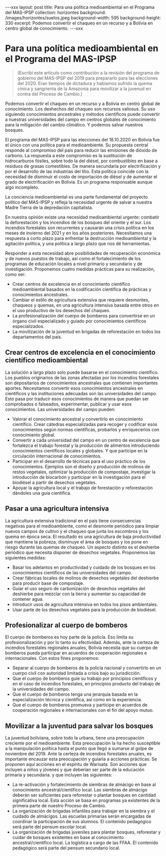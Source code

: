 ---xxx
layout: post
title: Para una política medioambiental en el Programa del MAS-IPSP
collection: horizontes
background: /images/horizontes/suelos.jpeg
background-width: 595
background-height: 330
excerpt: Podemos convertir el chaqueo en un recurso y a Bolivia en centro global de conocimiento.
---xxx

# Para una política medioambiental en el Programa del MAS-IPSP


> (Escribí este artículo como contribución a la revisión del programa de gobierno del MAS-IPSP del 2019 para prepararlo para las elecciones del 2020. Eran tiempos de dictadura y habíamos sufrido la quema cínica y sangrienta de la Amazonía para movilizar a la juvenud en contra del Proceso de Cambio.)

Podemos convertir el chaqueo en un recurso y a Bolivia en centro global de conocimiento. Los deshechos del chaqueo son recursos valiosus. Su uso siguiendo conocimientos ancestrales y métodos científicos puede convertir a nuestras universidades del campo en centros globales de conocimiento para la mitigación del cambio climático. Y podemos salvar nuestros bosques.

El programa del MAS-IPSP para las elecciones del 18.10.2020 en Bolivia fue el único con una política para el medioambiente. Su propuesta central responde al compromiso del país para reducir las emisiones de dióxido de carbono. La respuesta a este compromiso es la sustitución de hidrocarburos fósiles, sobre todo la del diésel, por combustibles en base a residuos de grasas comestibles. De manera secundaria por electrificación y por el desarrollo de las industrias del litio. Esta política coincide con la necesidad de disminuir el costo de importación de diésel y de aumentar el grado de electrificación en Bolivia. Es un programa responsable aunque algo incompleto.

La conciencia medioambiental es una parte fundamental del proyecto político del MAS-IPSP y refleja la necesidad urgente de salvar a nuestra Madre Tierra de la depredación capitalista.

En nuestra opinión existe una necesidad medioambiental urgente: combatir la deforestación y los incendios de los bosques del oriente y el sur. Los incendios forestales son recurrentes y causarán una crisis política en los meses de invierno del 2021 y en los años posteriores. Necesitamos una respuesta a corto plazo para enfrentar la destrucción medioambiental y la agitación política, y una política a largo plazo que nos dé herramientas.

Responder a esta necesidad abre posibilidades de recuperación económica y de nuevos puestos de trabajo, así como el fortalecimiento de los programas de educación locales a nivel primario y secundario y de investigación. Proponemos cuatro medidas prácticas para su realización, como ser:

* Crear centros de excelencia en el conocimiento científico medioambiental basados en la codificación científica de prácticas y conocimientos ancestrales.
* Cambiar el estilo de agricultura extensiva que requiere desmontes, chaqueos y quemas, en una agricultura intensiva basada entre otros en el uso productivo de los desechos del chaqueo.
* La profesionalización del cuerpo de bomberos para convertirse en un órgano civil especializado y guiado por conocimientos científicos especializados.
* La movilización de la juventud en brigadas de reforestación en todos los departamentos del país.

## Crear centros de excelencia en el conocimiento científico medioambiental

La solución a largo plazo solo puede basarse en el conocimiento científico. Los pueblos originarios de las zonas afectadas por los incendios forestales son depositarios de conocimientos ancestrales que contienen importantes aportes. Necesitamos convertir esos conocimientos ancestrales en científicos y las instituciones adecuadas son las universidades del campo. Esto pasa por traducir esos conocimientos de manera que puedan ser comprobados o falseados, experimentar, publicar y usar esos conocimientos. Las universidades del campo pueden:

* Valorar el conocimiento ancestral y convertirlo en conocimiento científico. Crear cátedras especializadas para recoger y codificar esos conocimientos según normas científicas, probarlos y enriquecerlos con conocimiento global.
* Convertir a cada universidad del campo en un centro de excelencia que fortalezca el trabajo forestal y la producción de alimentos introduciendo conocimientos científicos locales y globales. Y que participe en la circulación internacional de conocimientos.
* Participar en el desarrollo de técnicas para el uso práctico de los conocimientos. Ejemplos son el diseño y producción de molinos de restos vegetales, optimizar la producción de compostaje, investigar la introducción de biocarbón y participar en la investigación para el biodiésel a partir de desechos vegetales.
* Apoyar la agricultura local y el trabajo de forestación y reforestación dándoles una guía científica.

## Pasar a una agricultura intensiva

La agricultura extensiva tradicional en el país tiene consecuencias negativas para el medioambiente, como el desmonte periódico para limpiar nuevos campos de cultivo y el chaqueo que junta los escombros y los quema en época seca. El resultado es una agricultura de baja productividad que mantiene la pobreza, disminuye el área de bosques y los pone en riesgo durante las quemas de chaqueo. Un aspecto distinto es el deshierbe periódico que necesita disponer de desechos vegetales. Proponemos las siguientes medidas:

* Basar los adelantos en productividad y cuidado de los bosques en los conocimientos científicos de las universidades del campo.
* Crear fábricas locales de molinos de desechos vegetales del deshierbe para producir base de compostaje.
* Guiar el uso seguro de carbonización de desechos vegetales del deshierbe para mezclar con la tierra y aumentar su capacidad de contener agua.
* Introducir usos de agricultura intensiva en todos los pisos ambientales.
* Usar parte de los desechos vegetales para la producción de biodiésel.

## Profesionalizar al cuerpo de bomberos

El cuerpo de bomberos es hoy parte de la policía. Eso limita su profesionalización y por lo tanto su efectividad. Además, ante la certeza de incendios forestales regionales anuales, Bolivia necesita que su cuerpo de bomberos pueda participar en acuerdos de cooperación regionales e internacionales. Con estos fines proponemos:

* Separar al cuerpo de bomberos de la policía nacional y convertirlo en un cuerpo civil con autoridad limitada a crisis bajo su jurisdicción.
*  Que el cuerpo de bomberos guie su trabajo por principios científicos y en el caso de incendios forestales, en principios producto del trabajo de la universidades del campo.
* Que el cuerpo de bomberos tenga una jerarquía basada en la especialización técnica y científica, así como en la experiencia.
* Que el cuerpo de bomberos promueva y participe en acuerdos de cooperación regionales e internacionales con el fin del apoyo mutuo.

## Movilizar a la juventud para salvar los bosques

La juventud boliviana, sobre todo la urbana, tiene una preocupación creciente por el medioambiente. Esta preocupación la ha hecho susceptible a la manipulación política hasta el punto que llegó a sumarse al golpe de noviembre del 2019. Ante la certeza de incendios forestales anuales, es importante encauzar esta preocupación y guiarla a acciones prácticas. Se proponen aquí acciones en el espíritu de Warisata. Son acciones que incluyen a niños y jóvenes y que deberían ser parte de la educación primaria y secundaria. y que incluyen las siguientes:

* La re-activación y fortalecimiento de siembras de almácigo en base al conocimiento ancestral/científico local. Las siembras de almácigo deberán ser suficientes para reforestar o plantar bosques en cantidad significativa local. Esta acción se basa en programas ya existentes de la primera parte de nuestro Proceso de Cambio.
* La organización de brigadas infantiles para trabajar en la siembra y el cuidado de almácigos. Las escuelas primarias serán encargadas de coordinar la participación de sus alumnos. El contenido pedagógico será parte del pensum escolar local.
* La organización de brigadas juveniles para plantar bosques, reforestar y cuidar de bosques existentes en base al conocimiento ancestral/científico local. La logística a cargo de las FFAA. El contenido pedagógico será parte del pensum secundario local.
